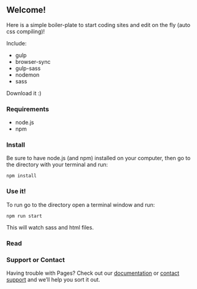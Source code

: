 ## Welcome!

Here is a simple boiler-plate to start coding sites and edit on the fly (auto css compiling)!

Include:

- gulp 
- browser-sync
- gulp-sass
- nodemon
- sass

Download it :) 

### Requirements
- node.js
- npm

### Install
Be sure to have node.js (and npm) installed on your computer, then go to the directory with your terminal and run: 

```
npm install

```

### Use it!

To run go to the directory open a terminal window and run: 

```
npm run start

```

This will watch sass and html files.

### Read




### Support or Contact

Having trouble with Pages? Check out our [documentation](https://help.github.com/categories/github-pages-basics/) or [contact support](https://github.com/contact) and we’ll help you sort it out.
